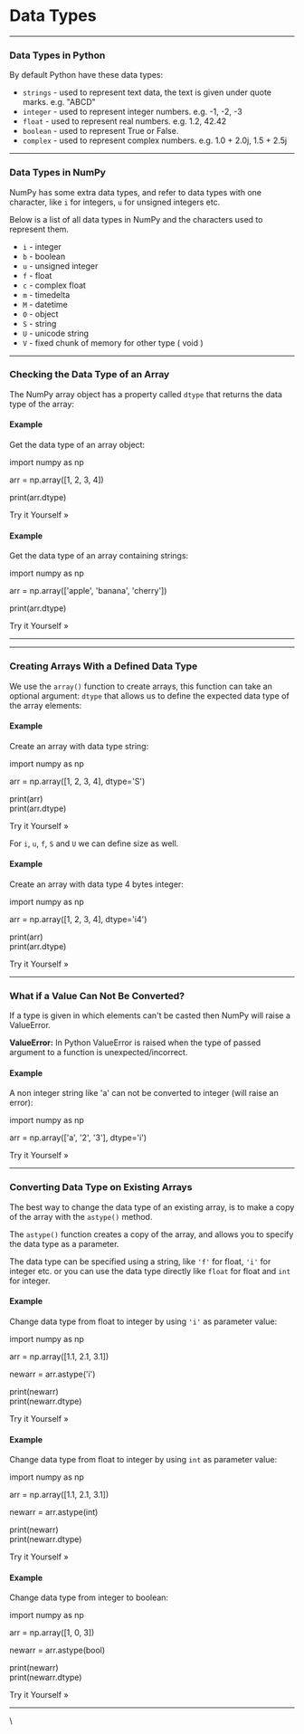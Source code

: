 # Data Types

***

### Data Types in Python

By default Python have these data types:

* `strings` - used to represent text data, the text is given under quote marks. e.g. "ABCD"
* `integer` - used to represent integer numbers. e.g. -1, -2, -3
* `float` - used to represent real numbers. e.g. 1.2, 42.42
* `boolean` - used to represent True or False.
* `complex` - used to represent complex numbers. e.g. 1.0 + 2.0j, 1.5 + 2.5j

***

### Data Types in NumPy

NumPy has some extra data types, and refer to data types with one character, like `i` for integers, `u` for unsigned integers etc.

Below is a list of all data types in NumPy and the characters used to represent them.

* `i` - integer
* `b` - boolean
* `u` - unsigned integer
* `f` - float
* `c` - complex float
* `m` - timedelta
* `M` - datetime
* `O` - object
* `S` - string
* `U` - unicode string
* `V` - fixed chunk of memory for other type ( void )

***

### Checking the Data Type of an Array

The NumPy array object has a property called `dtype` that returns the data type of the array:

#### Example

Get the data type of an array object:

import numpy as np

arr = np.array(\[1, 2, 3, 4])

print(arr.dtype)

Try it Yourself »

#### Example

Get the data type of an array containing strings:

import numpy as np

arr = np.array(\['apple', 'banana', 'cherry'])

print(arr.dtype)

Try it Yourself »

***

***

### Creating Arrays With a Defined Data Type

We use the `array()` function to create arrays, this function can take an optional argument: `dtype` that allows us to define the expected data type of the array elements:

#### Example

Create an array with data type string:

import numpy as np

arr = np.array(\[1, 2, 3, 4], dtype='S')

print(arr)\
print(arr.dtype)

Try it Yourself »

For `i`, `u`, `f`, `S` and `U` we can define size as well.

#### Example

Create an array with data type 4 bytes integer:

import numpy as np

arr = np.array(\[1, 2, 3, 4], dtype='i4')

print(arr)\
print(arr.dtype)

Try it Yourself »

***

### What if a Value Can Not Be Converted?

If a type is given in which elements can't be casted then NumPy will raise a ValueError.

**ValueError:** In Python ValueError is raised when the type of passed argument to a function is unexpected/incorrect.

#### Example

A non integer string like 'a' can not be converted to integer (will raise an error):

import numpy as np

arr = np.array(\['a', '2', '3'], dtype='i')

Try it Yourself »

***

### Converting Data Type on Existing Arrays

The best way to change the data type of an existing array, is to make a copy of the array with the `astype()` method.

The `astype()` function creates a copy of the array, and allows you to specify the data type as a parameter.

The data type can be specified using a string, like `'f'` for float, `'i'` for integer etc. or you can use the data type directly like `float` for float and `int` for integer.

#### Example

Change data type from float to integer by using `'i'` as parameter value:

import numpy as np

arr = np.array(\[1.1, 2.1, 3.1])

newarr = arr.astype('i')

print(newarr)\
print(newarr.dtype)

Try it Yourself »

#### Example

Change data type from float to integer by using `int` as parameter value:

import numpy as np

arr = np.array(\[1.1, 2.1, 3.1])

newarr = arr.astype(int)

print(newarr)\
print(newarr.dtype)

Try it Yourself »

#### Example

Change data type from integer to boolean:

import numpy as np

arr = np.array(\[1, 0, 3])

newarr = arr.astype(bool)

print(newarr)\
print(newarr.dtype)

Try it Yourself »

***

\
